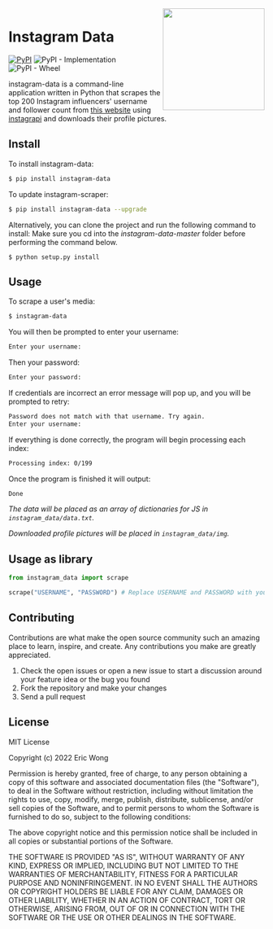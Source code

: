 <img src="https://i.imgur.com/BulaX89.png" width="200" height="200" align="right">

Instagram Data
=================
[![PyPI](https://img.shields.io/pypi/v/instagram-data.svg)](https://pypi.python.org/pypi/instagram-data) ![PyPI - Implementation](https://img.shields.io/pypi/implementation/instagram-data) ![PyPI - Wheel](https://img.shields.io/pypi/wheel/instagram-data)

instagram-data is a command-line application written in Python that scrapes the top 200 Instagram influencers' username and follower count from [this website](https://viralpitch.co/topinfluencers/instagram/top-200-instagram-influencers/) using [instagrapi](https://github.com/adw0rd/instagrapi) and downloads their profile pictures.

Install
-------
To install instagram-data:
```bash
$ pip install instagram-data
```

To update instagram-scraper:
```bash
$ pip install instagram-data --upgrade
```
Alternatively, you can clone the project and run the following command to install:
Make sure you cd into the *instagram-data-master* folder before performing the command below.
```
$ python setup.py install
```


Usage
-----

To scrape a user's media:
```bash
$ instagram-data         
```

You will then be prompted to enter your username:
```bash
Enter your username:
```

Then your password:
```bash
Enter your password:
```

If credentials are incorrect an error message will pop up, and you will be prompted to retry:
```bash
Password does not match with that username. Try again.
Enter your username:
```

If everything is done correctly, the program will begin processing each index:
```bash
Processing index: 0/199
```

Once the program is finished it will output:
```bash
Done
```

*The data will be placed as an array of dictionaries for JS in `instagram_data/data.txt`.*

*Downloaded profile pictures will be placed in `instagram_data/img`.*

Usage as library
----------------
```python
from instagram_data import scrape

scrape("USERNAME", "PASSWORD") # Replace USERNAME and PASSWORD with your Instagram credentials
```

Contributing
------------
Contributions are what make the open source community such an amazing place to learn, inspire, and create. Any contributions you make are greatly appreciated.
1. Check the open issues or open a new issue to start a discussion around
   your feature idea or the bug you found
2. Fork the repository and make your changes
3. Send a pull request

License
-------

MIT License

Copyright (c) 2022 Eric Wong

Permission is hereby granted, free of charge, to any person obtaining a copy
of this software and associated documentation files (the "Software"), to deal
in the Software without restriction, including without limitation the rights
to use, copy, modify, merge, publish, distribute, sublicense, and/or sell
copies of the Software, and to permit persons to whom the Software is
furnished to do so, subject to the following conditions:

The above copyright notice and this permission notice shall be included in all
copies or substantial portions of the Software.

THE SOFTWARE IS PROVIDED "AS IS", WITHOUT WARRANTY OF ANY KIND, EXPRESS OR
IMPLIED, INCLUDING BUT NOT LIMITED TO THE WARRANTIES OF MERCHANTABILITY,
FITNESS FOR A PARTICULAR PURPOSE AND NONINFRINGEMENT. IN NO EVENT SHALL THE
AUTHORS OR COPYRIGHT HOLDERS BE LIABLE FOR ANY CLAIM, DAMAGES OR OTHER
LIABILITY, WHETHER IN AN ACTION OF CONTRACT, TORT OR OTHERWISE, ARISING FROM,
OUT OF OR IN CONNECTION WITH THE SOFTWARE OR THE USE OR OTHER DEALINGS IN THE
SOFTWARE.
